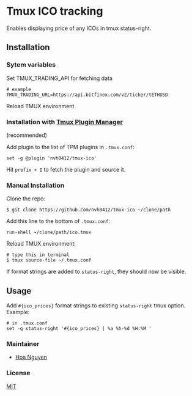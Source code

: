 # Tmux ICO tracking

Enables displaying price of any ICOs in tmux status-right.

## Installation

### Sytem variables

Set TMUX_TRADING_API for fetching data

    # example
    TMUX_TRADING_URL=https://api.bitfinex.com/v2/ticker/tETHUSD

Reload TMUX environment

### Installation with [Tmux Plugin Manager](https://github.com/tmux-plugins/tpm)
(recommended)

Add plugin to the list of TPM plugins in `.tmux.conf`:

    set -g @plugin 'nvh0412/tmux-ico'

Hit `prefix + I` to fetch the plugin and source it.

### Manual Installation

Clone the repo:

    $ git clone https://github.com/nvh0412/tmux-ico ~/clone/path

Add this line to the bottom of `.tmux.conf`:

    run-shell ~/clone/path/ico.tmux

Reload TMUX environment:

    # type this in terminal
    $ tmux source-file ~/.tmux.conf

If format strings are added to `status-right`, they should now be visible.

## Usage

Add `#{ico_prices}` format strings to existing `status-right` tmux option.
Example:

    # in .tmux.conf
    set -g status-right '#{ico_prices} | %a %h-%d %H:%M '


### Maintainer

 - [Hoa Nguyen](https://github.com/nvh0412)

### License

[MIT](LICENSE.md)
